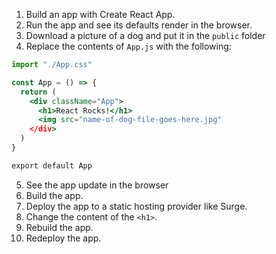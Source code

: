 1. Build an app with Create React App.
2. Run the app and see its defaults render in the browser.
3. Download a picture of a dog and put it in the `public` folder
4. Replace the contents of `App.js` with the following:

```jsx
import "./App.css"

const App = () => {
  return (
    <div className="App">
      <h1>React Rocks!</h1>
      <img src="name-of-dog-file-goes-here.jpg"
    </div>
  )
}

export default App
```

5. See the app update in the browser
6. Build the app.
7. Deploy the app to a static hosting provider like Surge.
8. Change the content of the `<h1>`.
9. Rebuild the app.
10. Redeploy the app.
